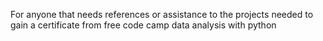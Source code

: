 For anyone that needs references or assistance to the projects needed to gain a certificate from free code camp data analysis with python
